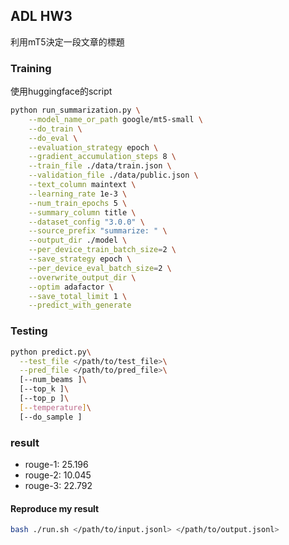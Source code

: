 ## ADL HW3

利用mT5決定一段文章的標題

### Training

使用huggingface的script

```bash
python run_summarization.py \
    --model_name_or_path google/mt5-small \
    --do_train \
    --do_eval \
    --evaluation_strategy epoch \
    --gradient_accumulation_steps 8 \
    --train_file ./data/train.json \
    --validation_file ./data/public.json \
    --text_column maintext \
    --learning_rate 1e-3 \
    --num_train_epochs 5 \
    --summary_column title \
    --dataset_config "3.0.0" \
    --source_prefix "summarize: " \
    --output_dir ./model \
    --per_device_train_batch_size=2 \
    --save_strategy epoch \
    --per_device_eval_batch_size=2 \
    --overwrite_output_dir \
    --optim adafactor \
    --save_total_limit 1 \
    --predict_with_generate
```

### Testing

```bash
python predict.py\
  --test_file </path/to/test_file>\
  --pred_file </path/to/pred_file>\
  [--num_beams ]\
  [--top_k ]\
  [--top_p ]\
  [--temperature]\
  [--do_sample ]
```


### result

- rouge-1: 25.196 
- rouge-2: 10.045 
- rouge-3: 22.792

#### Reproduce my result

```bash
bash ./run.sh </path/to/input.jsonl> </path/to/output.jsonl>
```

